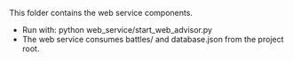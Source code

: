 This folder contains the web service components.
- Run with: python web_service/start_web_advisor.py
- The web service consumes battles/ and database.json from the project root.
